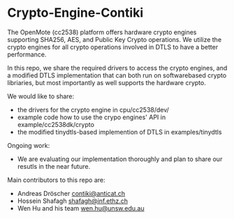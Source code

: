 Crypto-Engine-Contiki
============================

The OpenMote (cc2538) platform offers hardware crypto engines supporting SHA256, AES, and Public Key Crypto operations. We utilize the crypto engines for all crypto operations involved in DTLS to have a better performance.

In this repo, we share the required drivers to access the crypto engines, and a modified DTLS implementation that can both run on softwarebased crypto libriaries, but most importantly as well supports the hardware crypto.

We would like to share:
 * the drivers for the crypto engine in cpu/cc2538/dev/
 * example code how to use the crypo engines' API in example/cc2538dk/crypto
 * the modified tinydtls-based implemention of DTLS in examples/tinydtls

Ongoing work:
 * We are evaluating our implementation thoroughly and plan to share our resutls in the near future.


Main contributors to this repo are:
 * Andreas Dröscher <contiki@anticat.ch>
 * Hossein Shafagh <shafagh@inf.ethz.ch>
 * Wen Hu and his team <wen.hu@unsw.edu.au>
